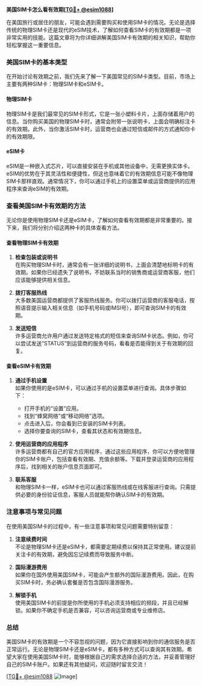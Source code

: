**美国SIM卡怎么看有效期[[TG💪+ @esim1088](https://t.me/s/esim1088)]**

在美国旅行或居住的朋友，可能会遇到需要购买和使用SIM卡的情况。无论是选择传统的物理SIM卡还是现代的eSIM技术，了解如何查看SIM卡的有效期都是一项非常实用的技能。这篇文章将为你详细讲解美国SIM卡有效期的相关知识，帮助你轻松掌握这一重要信息。

### 美国SIM卡的基本类型

在开始讨论有效期之前，我们先来了解一下美国常见的SIM卡类型。目前，市场上主要有两种SIM卡：物理SIM卡和eSIM卡。

#### 物理SIM卡

物理SIM卡是我们最常见的SIM卡形式，它是一张小塑料卡片，上面存储着用户的信息。当你购买美国的物理SIM卡时，通常会附带一张说明卡，上面会明确标注卡的有效期。此外，当你激活SIM卡时，运营商也会通过短信或邮件的方式通知你卡的有效期限。

#### eSIM卡

eSIM是一种嵌入式芯片，可以直接安装在手机或其他设备中，无需更换实体卡。eSIM的优势在于其灵活性和便捷性，但这也意味着它的有效期信息可能不像物理SIM卡那样直观。通常情况下，你可以通过手机上的设置菜单或运营商提供的应用程序来查询eSIM的有效期。

### 查看美国SIM卡有效期的方法

无论你是使用物理SIM卡还是eSIM卡，了解如何查看有效期都是非常重要的。接下来，我们将分别介绍这两种卡的具体查看方法。

#### 查看物理SIM卡有效期

1. **检查包装或说明书**  
   在购买物理SIM卡时，通常会有一张详细的说明书，上面会清楚地标明卡的有效期。如果你已经遗失了说明书，不妨联系当时的销售商或运营商客服，他们应该能够提供相关信息。

2. **拨打客服热线**  
   大多数美国运营商都提供了客服热线服务。你可以拨打运营商的客服电话，按照语音提示输入相关信息（如手机号码或IMSI号），即可查询SIM卡的有效期。

3. **发送短信**  
   许多运营商允许用户通过发送特定格式的短信来查询SIM卡状态。例如，你可以尝试发送“STATUS”到运营商的服务号码，看看是否能得到关于有效期的回复。

#### 查看eSIM卡有效期

1. **通过手机设置**  
   如果你使用的是eSIM卡，可以通过手机的设置菜单进行查询。具体步骤如下：
   - 打开手机的“设置”应用。
   - 找到“蜂窝网络”或“移动网络”选项。
   - 点击进入后，你会看到已安装的SIM卡列表。
   - 选择你要查询的SIM卡，查看其状态和有效期信息。

2. **使用运营商的应用程序**  
   许多运营商都有自己的官方应用程序，通过这些应用程序，你可以方便地管理你的SIM卡账户，包括查看有效期、充值余额等。下载并登录运营商的应用程序后，找到相关的账户信息页面即可。

3. **联系客服**  
   和物理SIM卡一样，eSIM卡也可以通过客服热线或在线客服进行查询。只需提供必要的身份验证信息，客服人员就能帮你确认SIM卡的有效期。

### 注意事项与常见问题

在使用美国SIM卡的过程中，有一些注意事项和常见问题需要特别留意：

1. **注意续费时间**  
   不论是物理SIM卡还是eSIM卡，都需要定期续费以保持其正常使用。建议提前关注卡的有效期，避免因忘记续费而导致服务中断。

2. **国际漫游费用**  
   如果你在国外使用美国SIM卡，可能会产生额外的国际漫游费用。因此，在购买SIM卡时，务必确认套餐是否包含国际漫游服务。

3. **解锁手机**  
   使用美国SIM卡的前提是你所使用的手机必须支持相应的频段，并且已经解锁。如果你不确定手机是否兼容，可以咨询运营商或专业维修店。

### 总结

美国SIM卡的有效期是一个不容忽视的问题，因为它直接影响到你的通信服务是否正常运行。无论是物理SIM卡还是eSIM卡，都有多种方式可以查询其有效期。希望大家在使用美国SIM卡时，能够根据自己的需求选择合适的方法，并妥善管理好自己的SIM卡账户。如果还有其他疑问，欢迎随时留言交流！

[[TG💪+ @esim1088](https://t.me/s/esim1088) ![Image](https://i.postimg.cc/4NQfJmqS/Snipaste-2025-05-13-00-14-12.png)]